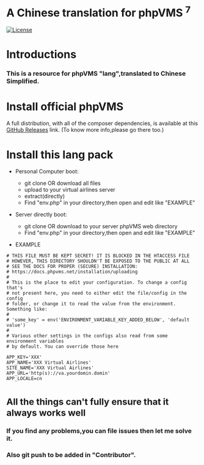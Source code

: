# A Chinese translation for phpVMS <sup>7</sup>

[![License](https://poser.pugx.org/nabeel/phpvms/license)](https://packagist.org/packages/nabeel/phpvms)
# Introductions
### This is a resource for phpVMS "lang",translated to Chinese Simplified.
##

# Install official phpVMS

A full distribution, with all of the composer dependencies, is available at this 
[GitHub Releases](https://github.com/nabeelio/phpvms/releases) link. (To know more info,please go there too.)

# Install this lang pack

- Personal Computer boot:
  - git clone OR download all files
  - upload to your virtual airlines server
  - extract(directly)
  - Find "env.php" in your directory,then open and edit like "EXAMPLE"
- Server directly boot:
  - git clone OR download to your server phpVMS web directory
  - Find "env.php" in your directory,then open and edit like "EXAMPLE"

- EXAMPLE
```
# THIS FILE MUST BE KEPT SECRET! IT IS BLOCKED IN THE HTACCESS FILE
# HOWEVER, THIS DIRECTORY SHOULDN'T BE EXPOSED TO THE PUBLIC AT ALL
# SEE THE DOCS FOR PROPER (SECURE) INSTALLATION:
# https://docs.phpvms.net/installation/uploading
#
# This is the place to edit your configuration. To change a config that's
# not present here, you need to either edit the file/config in the config
# folder, or change it to read the value from the environment. Something like:
#
# 'some_key' = env('ENVIRONMENT_VARIABLE_KEY_ADDED_BELOW', 'default value')
#
# Various other settings in the configs also read from some environment variables
# by default. You can override those here

APP_KEY='XXX'
APP_NAME='XXX Virtual Airlines'
SITE_NAME='XXX Virtual Airlines'
APP_URL='http(s)://va.yourdomin.domin'
APP_LOCALE=cn
```

# <sup>All the things can't fully ensure that it always works well</sup>

### If you find any problems,you can file issues then let me solve it.
### Also git push to be added in "Contributor".